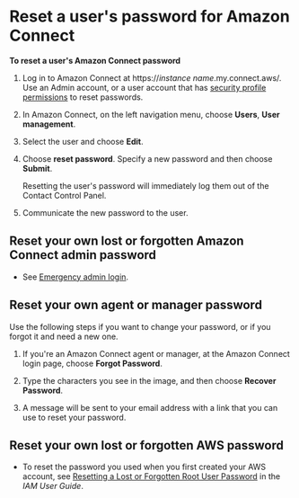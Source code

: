 # Reset a user's password for Amazon Connect<a name="password-reset"></a>

**To reset a user's Amazon Connect password**

1. Log in to Amazon Connect at https://*instance name*\.my\.connect\.aws/\. Use an Admin account, or a user account that has [security profile permissions](security-profile-list.md) to reset passwords\.

1. In Amazon Connect, on the left navigation menu, choose **Users**, **User management**\.

1. Select the user and choose **Edit**\.

1. Choose **reset password**\. Specify a new password and then choose **Submit**\.

   Resetting the user's password will immediately log them out of the Contact Control Panel\.

1. Communicate the new password to the user\.

## Reset your own lost or forgotten Amazon Connect admin password<a name="password-reset-admin"></a>
+ See [Emergency admin login](emergency-admin-login.md)\.

## Reset your own agent or manager password<a name="password-reset-aws"></a>

Use the following steps if you want to change your password, or if you forgot it and need a new one\.

1. If you're an Amazon Connect agent or manager, at the Amazon Connect login page, choose **Forgot Password**\.

1. Type the characters you see in the image, and then choose **Recover Password**\.

1. A message will be sent to your email address with a link that you can use to reset your password\.

## Reset your own lost or forgotten AWS password<a name="password-reset-aws"></a>
+ To reset the password you used when you first created your AWS account, see [Resetting a Lost or Forgotten Root User Password](https://docs.aws.amazon.com/IAM/latest/UserGuide/id_credentials_access-keys_retrieve.html#reset-root-password) in the *IAM User Guide*\. 